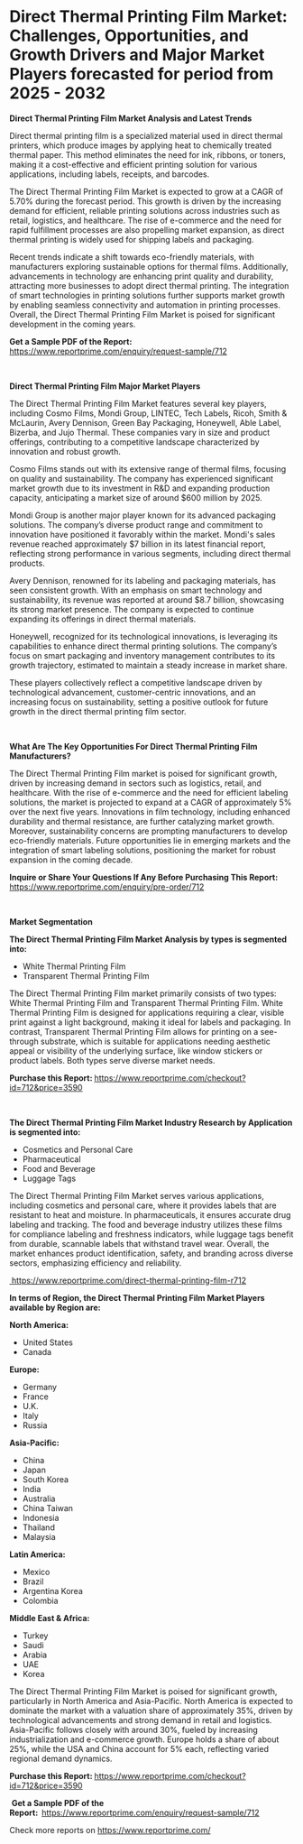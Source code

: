 <p><h1>Direct Thermal Printing Film Market: Challenges, Opportunities, and Growth Drivers and Major Market Players forecasted for period from 2025 - 2032</h1></p><p><strong>Direct Thermal Printing Film Market Analysis and Latest Trends</strong></p>
<p><p>Direct thermal printing film is a specialized material used in direct thermal printers, which produce images by applying heat to chemically treated thermal paper. This method eliminates the need for ink, ribbons, or toners, making it a cost-effective and efficient printing solution for various applications, including labels, receipts, and barcodes.</p><p>The Direct Thermal Printing Film Market is expected to grow at a CAGR of 5.70% during the forecast period. This growth is driven by the increasing demand for efficient, reliable printing solutions across industries such as retail, logistics, and healthcare. The rise of e-commerce and the need for rapid fulfillment processes are also propelling market expansion, as direct thermal printing is widely used for shipping labels and packaging. </p><p>Recent trends indicate a shift towards eco-friendly materials, with manufacturers exploring sustainable options for thermal films. Additionally, advancements in technology are enhancing print quality and durability, attracting more businesses to adopt direct thermal printing. The integration of smart technologies in printing solutions further supports market growth by enabling seamless connectivity and automation in printing processes. Overall, the Direct Thermal Printing Film Market is poised for significant development in the coming years.</p></p>
<p><strong>Get a Sample PDF of the Report:&nbsp;</strong> <a href="https://www.reportprime.com/enquiry/request-sample/712?utm_campaign=2743&utm_medium=2&utm_source=Github&utm_content=ia&utm_term=18032025&utm_id=direct-thermal-printing-film">https://www.reportprime.com/enquiry/request-sample/712</a></p>
<p>&nbsp;</p>
<p><strong>Direct Thermal Printing Film Major Market Players</strong></p>
<p><p>The Direct Thermal Printing Film Market features several key players, including Cosmo Films, Mondi Group, LINTEC, Tech Labels, Ricoh, Smith & McLaurin, Avery Dennison, Green Bay Packaging, Honeywell, Able Label, Bizerba, and Jujo Thermal. These companies vary in size and product offerings, contributing to a competitive landscape characterized by innovation and robust growth.</p><p>Cosmo Films stands out with its extensive range of thermal films, focusing on quality and sustainability. The company has experienced significant market growth due to its investment in R&D and expanding production capacity, anticipating a market size of around $600 million by 2025.</p><p>Mondi Group is another major player known for its advanced packaging solutions. The company’s diverse product range and commitment to innovation have positioned it favorably within the market. Mondi's sales revenue reached approximately $7 billion in its latest financial report, reflecting strong performance in various segments, including direct thermal products.</p><p>Avery Dennison, renowned for its labeling and packaging materials, has seen consistent growth. With an emphasis on smart technology and sustainability, its revenue was reported at around $8.7 billion, showcasing its strong market presence. The company is expected to continue expanding its offerings in direct thermal materials.</p><p>Honeywell, recognized for its technological innovations, is leveraging its capabilities to enhance direct thermal printing solutions. The company’s focus on smart packaging and inventory management contributes to its growth trajectory, estimated to maintain a steady increase in market share.</p><p>These players collectively reflect a competitive landscape driven by technological advancement, customer-centric innovations, and an increasing focus on sustainability, setting a positive outlook for future growth in the direct thermal printing film sector.</p></p>
<p>&nbsp;</p>
<p><strong>What Are The Key Opportunities For Direct Thermal Printing Film Manufacturers?</strong></p>
<p><p>The Direct Thermal Printing Film market is poised for significant growth, driven by increasing demand in sectors such as logistics, retail, and healthcare. With the rise of e-commerce and the need for efficient labeling solutions, the market is projected to expand at a CAGR of approximately 5% over the next five years. Innovations in film technology, including enhanced durability and thermal resistance, are further catalyzing market growth. Moreover, sustainability concerns are prompting manufacturers to develop eco-friendly materials. Future opportunities lie in emerging markets and the integration of smart labeling solutions, positioning the market for robust expansion in the coming decade.</p></p>
<p><strong>Inquire or Share Your Questions If Any Before Purchasing This Report:</strong> <a href="https://www.reportprime.com/enquiry/pre-order/712?utm_campaign=2743&utm_medium=2&utm_source=Github&utm_content=ia&utm_term=18032025&utm_id=direct-thermal-printing-film">https://www.reportprime.com/enquiry/pre-order/712</a></p>
<p>&nbsp;</p>
<p><strong>Market Segmentation</strong></p>
<p><strong>The Direct Thermal Printing Film Market Analysis by types is segmented into:</strong></p>
<p><ul><li>White Thermal Printing Film</li><li>Transparent Thermal Printing Film</li></ul></p>
<p><p>The Direct Thermal Printing Film market primarily consists of two types: White Thermal Printing Film and Transparent Thermal Printing Film. White Thermal Printing Film is designed for applications requiring a clear, visible print against a light background, making it ideal for labels and packaging. In contrast, Transparent Thermal Printing Film allows for printing on a see-through substrate, which is suitable for applications needing aesthetic appeal or visibility of the underlying surface, like window stickers or product labels. Both types serve diverse market needs.</p></p>
<p><strong>Purchase this Report:&nbsp;</strong><a href="https://www.reportprime.com/checkout?id=712&price=3590&utm_campaign=2743&utm_medium=2&utm_source=Github&utm_content=ia&utm_term=18032025&utm_id=direct-thermal-printing-film">https://www.reportprime.com/checkout?id=712&price=3590</a></p>
<p>&nbsp;</p>
<p><strong>The Direct Thermal Printing Film Market Industry Research by Application is segmented into:</strong></p>
<p><ul><li>Cosmetics and Personal Care</li><li>Pharmaceutical</li><li>Food and Beverage</li><li>Luggage Tags</li></ul></p>
<p><p>The Direct Thermal Printing Film Market serves various applications, including cosmetics and personal care, where it provides labels that are resistant to heat and moisture. In pharmaceuticals, it ensures accurate drug labeling and tracking. The food and beverage industry utilizes these films for compliance labeling and freshness indicators, while luggage tags benefit from durable, scannable labels that withstand travel wear. Overall, the market enhances product identification, safety, and branding across diverse sectors, emphasizing efficiency and reliability.</p></p>
<p><a href="https://www.reportprime.com/direct-thermal-printing-film-r712?utm_campaign=2743&utm_medium=2&utm_source=Github&utm_content=ia&utm_term=18032025&utm_id=direct-thermal-printing-film">&nbsp;https://www.reportprime.com/direct-thermal-printing-film-r712</a></p>
<p><strong>In terms of Region, the Direct Thermal Printing Film Market Players available by Region are:</strong></p>
<p>
    <p> <strong> North America: </strong>
        <ul>
            <li>United States</li>
            <li>Canada</li>
        </ul>
        </p> 
    <p> <strong> Europe: </strong>
        <ul>
            <li>Germany</li>
            <li>France</li>
            <li>U.K.</li>
            <li>Italy</li>
            <li>Russia</li>
        </ul>
        </p> 
    <p> <strong> Asia-Pacific: </strong>
        <ul>
            <li>China</li>
            <li>Japan</li>
            <li>South Korea</li>
            <li>India</li>
            <li>Australia</li>
            <li>China Taiwan</li>
            <li>Indonesia</li>
            <li>Thailand</li>
            <li>Malaysia</li>
        </ul>
        </p> 
    <p> <strong> Latin America: </strong>
        <ul>
            <li>Mexico</li>
            <li>Brazil</li>
            <li>Argentina Korea</li>
            <li>Colombia</li>
        </ul>
        </p> 
    <p> <strong> Middle East & Africa: </strong>
        <ul>
            <li>Turkey</li>
            <li>Saudi</li>
            <li>Arabia</li>
            <li>UAE</li>
            <li>Korea</li>
        </ul>
    </p>
    </p>
<p><p>The Direct Thermal Printing Film Market is poised for significant growth, particularly in North America and Asia-Pacific. North America is expected to dominate the market with a valuation share of approximately 35%, driven by technological advancements and strong demand in retail and logistics. Asia-Pacific follows closely with around 30%, fueled by increasing industrialization and e-commerce growth. Europe holds a share of about 25%, while the USA and China account for 5% each, reflecting varied regional demand dynamics.</p></p>
<p><strong>Purchase this Report: </strong><a href="https://www.reportprime.com/checkout?id=712&price=3590&utm_campaign=2743&utm_medium=2&utm_source=Github&utm_content=ia&utm_term=18032025&utm_id=direct-thermal-printing-film">https://www.reportprime.com/checkout?id=712&price=3590</a></p>
<p>&nbsp;<strong>Get a Sample PDF of the Report:&nbsp;&nbsp;</strong><a href="https://www.reportprime.com/enquiry/request-sample/712?utm_campaign=2743&utm_medium=2&utm_source=Github&utm_content=ia&utm_term=18032025&utm_id=direct-thermal-printing-film">https://www.reportprime.com/enquiry/request-sample/712</a></p>
<p><strong></strong></p>
<p>Check more reports on <a href="https://www.reportprime.com/?utm_campaign=2743&utm_medium=2&utm_source=Github&utm_content=ia&utm_term=18032025&utm_id=direct-thermal-printing-film">https://www.reportprime.com/</a></p>